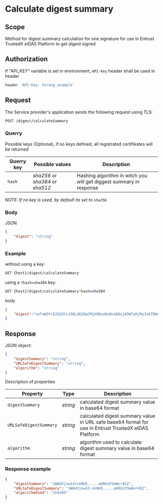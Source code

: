 # Calculate digest summary

## Scope

Method for digest summary calculation for one signature for use in Entrust TrustedX eIDAS Platform to get digest signed

## Authorization

If "API_KEY" variable is set in environment, `API-Key` header shall be used in header

```sh
header 'API-Key: Strong_example'
```

## Request

The Service provider's application sends the following request using TLS:

```sh
POST /digest/calculateSummary
```

### Querry

Possible keys (Optional), if no keys defined, all registrated certifikates will be returned

|**Querry key**|**Possible values**|**Description**|
| --- | --- | --- |
| `hash` | *sha256* or *sha384* or *sha512* | Hashing algorithm in witch you will get diggest summary in response |

*NOTE: If no key is used, by default its set to `sha256`*

### Body

JSON

```json
{
    "digest": "string"
}
```

### Example

without using a key:

```sh
GET {host}/digest/calculateSummary
```

using a `?hash=sha384` key:

```sh
GET {host}/digest/calculateSummary?hash=sha384
```

body

```json
{
    "digest":"nofaW3trG2Q2OlnJZKLd620pCMjVOKezDoBveEAojA5W7yKjMyJv6fBA634hT2ns"
}
```

## Response

JSON object:

```json
{
    "digestSummary": "string",
    "URLSafeDigestSummary": "string",
    "algorithm": "string"
}
```

Description of properties

|**Property**|**Type**|**Description**|
| --- | --- | --- |
| `digestSummary` | *string* | calculated digest summary value in base64 format |
| `URLSafeDigestSummary` | *string* | calculated digest summary value in URL safe base64 format for use in Entrust TrustedX eIDAS Platform |
| `algorithm` | *string* | algorithm used to calculate digest summary value in base64 format |

### Response example

```json
{
    "digestSummary": "JWAUVjnwS3+xV0HS.....abRUiP3eWvr4S2",
    "URLSafeDigestSummary": "JWAUVjnwS3-xV0HS.....abRUiP3eWvr4S2",
    "algorithmUsed": "sha384"
}
```
